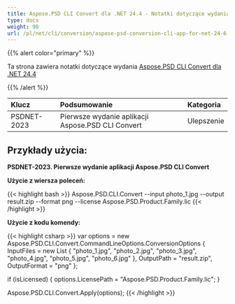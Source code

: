 ```yaml
---
title: Aspose.PSD CLI Convert dla .NET 24.4 - Notatki dotyczące wydania
type: docs
weight: 90
url: /pl/net/cli/conversion/aspose-psd-conversion-cli-app-for-net-24-6-release-notes/
---
```


{{% alert color="primary" %}}

Ta strona zawiera notatki dotyczące wydania [Aspose.PSD CLI Convert dla .NET 24.4](https://www.nuget.org/packages/Aspose.PSD.CLI.Convert/)

{{% /alert %}}

| **Klucz**    | **Podsumowanie**                                              | **Kategoria** |
|:------------|:--------------------------------------------------------------|:-------------|
| PSDNET-2023 | Pierwsze wydanie aplikacji Aspose.PSD CLI Convert |  Ulepszenie |


## **Przykłady użycia:**

**PSDNET-2023. Pierwsze wydanie aplikacji Aspose.PSD CLI Convert**

**Użycie z wiersza poleceń:**

{{< highlight bash >}}
Aspose.PSD.CLI.Convert --input photo_1.jpg --output result.zip --format png --license Aspose.PSD.Product.Family.lic
{{< /highlight >}}

**Użycie z kodu komendy:**

{{< highlight csharp >}}
var options = new Aspose.PSD.CLI.Convert.CommandLineOptions.ConversionOptions
{
    InputFiles = new List<string> { "photo_1.jpg", "photo_2.jpg", "photo_3.jpg", "photo_4.jpg", "photo_5.jpg", "photo_6.jpg" },
    OutputPath = "result.zip",
    OutputFormat = "png"
};

if (isLicensed)
{
    options.LicensePath = "Aspose.PSD.Product.Family.lic";
}

Aspose.PSD.CLI.Convert.Apply(options);
{{< /highlight >}}
